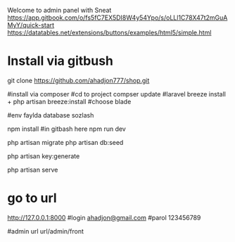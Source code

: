 Welcome to admin panel with Sneat
https://app.gitbook.com/o/fs5fC7EX5DI8W4y54Ypo/s/oLLl1C78X47t2mGuAMyY/quick-start
https://datatables.net/extensions/buttons/examples/html5/simple.html

# Install via gitbush
git clone https://github.com/ahadjon777/shop.git

#install via composer
#cd to project
compser update
#laravel breeze install
+
php artisan breeze:install
#choose blade 

#env faylda database sozlash

npm install #in gitbash here
npm run dev

php artisan migrate
php artisan db:seed

php artisan key:generate

php artisan serve 

# go to url 
http://127.0.0.1:8000
#login ahadjon@gmail.com
#parol 123456789

#admin url url/admin/front

